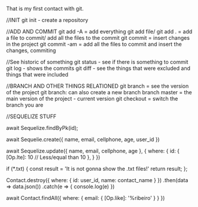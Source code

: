 That is my first contact with git.

//INIT
git init - create a repository

//ADD AND COMMIT
git add -A = add everything
git add file/ git add . = add a file to commit/ add all the files to the commit
git commit = insert changes in the project 
git commit -am = add all the files to commit and insert the changes, commiting

//See historic of something
git status - see if there is something to commit
git log - shows the commits
git diff - see the things that were excluded and things that were included 

//BRANCH AND OTHER THINGS RELATIONED
git branch = see the version of the project
git branch: can also create a new branch
branch master = the main version of the project - current version
git checkout = switch the branch you are

//SEQUELIZE STUFF

await Sequelize.findByPk(id);

await Sequelie.create({
    name, 
    email,
    cellphone,
    age,
    user_id
})

await Sequelize.update({
    name,
    email,
    cellphone,
    age
    }, {
    where: {
        id: {
            [Op.lte]: 10 // Less/equal than 10
        },
    }
})

if (*.txt) {
    const result = 'It is not gonna show the .txt files!'
    return result;
};

Contact.destroy({
    where: {
        id: user_id,
        name: contact_name
    }
})
.then(data => data.json())
.catch(e => {
    console.log(e)
})

await Contact.findAll({
    where: {
        email: {
            [Op.like]: '%ribeiro'
        }
    }
})